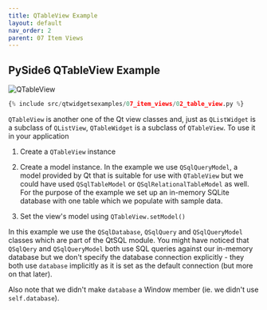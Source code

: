 ```yaml
---
title: QTableView Example
layout: default
nav_order: 2
parent: 07 Item Views
---
```


## PySide6 QTableView Example

![QTableView](/blog/images/qtwidgetsexamples/07_item_views/01_table_view.png)

```python
{% include src/qtwidgetsexamples/07_item_views/02_table_view.py %}
```

`QTableView` is another one of the Qt view classes and, just as `QListWidget` is a subclass of `QListView`, `QTableWidget` is a subclass of `QTableView`. To use it in your application

1. Create a `QTableView` instance

2. Create a model instance. In the example we use   `QSqlQueryModel`, a model provided by Qt that is suitable for use with `QTableView` but we could have used `QSqlTableModel` or `QSqlRelationalTableModel` as well. For the purpose of the example we set up an in-memory SQLite database with one table which we populate with sample data.

3. Set the view's model using `QTableView.setModel()`

In this example we use the `QSqlDatabase`, `QSqlQuery` and `QSqlQueryModel` classes which are part of the QtSQL module. You might have noticed that `QSqlQery` and `QSqlQueryModel` both use SQL queries against our in-memory database but we don't specify the database connection explicitly - they both use `database` implicitly as it is set as the default connection (but more on that later). 

Also note that we didn't make `database` a Window member (ie. we didn't use `self.database`).